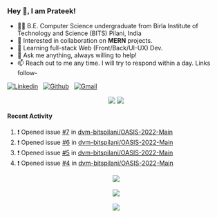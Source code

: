 ### Hey 👋, I am Prateek!
- 👨‍🎓 B.E. Computer Science undergraduate from Birla Institute of Technology and Science (BITS) Pilani, India
- 💖 Interested in collaboration on **MERN** projects.
- 🌱 Learning full-stack Web (Front/Back/UI-UX) Dev.
- 💬 Ask me anything, always willing to help!
- 📫 Reach out to me any time. I will try to respond within a day. Links follow-

<!-- Connection Links -->
[![Linkedin](https://img.shields.io/badge/-LinkedIn-blue?style=flat&logo=Linkedin&logoColor=white)](https://www.linkedin.com/in/bit-by-bits/)&nbsp;&nbsp;
[![Github](https://img.shields.io/badge/-Github-000?style=flat&logo=Github&logoColor=white)](https://github.com/bit-by-bits)&nbsp;&nbsp;
[![Gmail](https://img.shields.io/badge/-Gmail-c14438?style=flat&logo=Gmail&logoColor=white)](mailto:kashyapprateek13@gmail.com)

<!-- User Stats -->
<p align="center">
  <img align="center" src="https://img.shields.io/github/followers/bit-by-bits?style=social" />  
  <img align="center" src="https://visitor-badge.laobi.icu/badge?page_id=bit-by-bits.visitor-badge" />
</p>

#### Recent Activity

<!--START_SECTION:activity-->
1. ❗️ Opened issue [#7](https://github.com/dvm-bitspilani/OASIS-2022-Main/issues/7) in [dvm-bitspilani/OASIS-2022-Main](https://github.com/dvm-bitspilani/OASIS-2022-Main)
2. ❗️ Opened issue [#6](https://github.com/dvm-bitspilani/OASIS-2022-Main/issues/6) in [dvm-bitspilani/OASIS-2022-Main](https://github.com/dvm-bitspilani/OASIS-2022-Main)
3. ❗️ Opened issue [#5](https://github.com/dvm-bitspilani/OASIS-2022-Main/issues/5) in [dvm-bitspilani/OASIS-2022-Main](https://github.com/dvm-bitspilani/OASIS-2022-Main)
4. ❗️ Opened issue [#4](https://github.com/dvm-bitspilani/OASIS-2022-Main/issues/4) in [dvm-bitspilani/OASIS-2022-Main](https://github.com/dvm-bitspilani/OASIS-2022-Main)
<!--END_SECTION:activity-->

<!-- Coding Stats -->
<p align="center">
  <img align="center" src="https://github-readme-stats.vercel.app/api?username=bit-by-bits&show_icons=true&theme=dark" /> <br><br>
  <img align="center" src="https://github-readme-streak-stats.herokuapp.com/?user=bit-by-bits&theme=dark" /> <br><br>
  <img align="center" src="https://github-readme-stats.vercel.app/api/wakatime?username=bit_by_bits&layout=compact&theme=dark" />  
</p>
